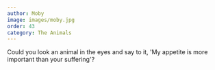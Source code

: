 ```yaml
---
author: Moby
image: images/moby.jpg
order: 43
category: The Animals
---
```


Could you look an animal in the eyes and say to it, 'My appetite is more important than your suffering'?

